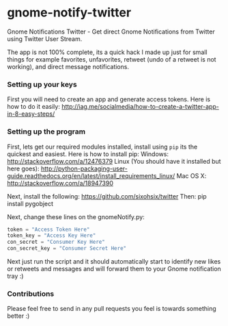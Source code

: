 # gnome-notify-twitter
Gnome Notifications Twitter - Get direct Gnome Notifications from Twitter using Twitter User Stream.

The app is not 100% complete, its a quick hack I made up just for small things for example favorites, unfavorites, retweet (undo of a retweet is not working), and direct message notifications.

### Setting up your keys

First you will need to create an app and generate access tokens. Here is how to do it easily: http://iag.me/socialmedia/how-to-create-a-twitter-app-in-8-easy-steps/


### Setting up the program

First, lets get our required modules installed, install using `pip` its the quickest and easiest. Here is how to install pip:
Windows: http://stackoverflow.com/a/12476379
Linux (You should have it installed but here goes): http://python-packaging-user-guide.readthedocs.org/en/latest/install_requirements_linux/
Mac OS X: http://stackoverflow.com/a/18947390

Next, install the following:
https://github.com/sixohsix/twitter
Then: pip install pygobject

Next, change these lines on the gnomeNotify.py:
```python
token = "Access Token Here"
token_key = "Access Key Here"
con_secret = "Consumer Key Here"
con_secret_key = "Consumer Secret Here"
```

Next just run the script and it should automatically start to identify new likes or retweets and messages and will forward them to your Gnome notification tray :)

### Contributions
Please feel free to send in any pull requests you feel is towards something better :)
